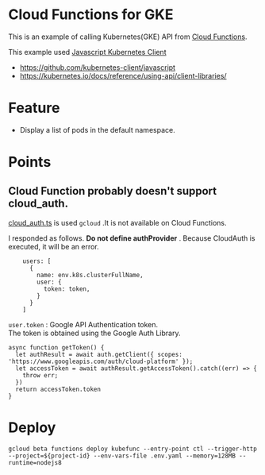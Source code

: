 # Cloud Functions for GKE

This is an example of calling Kubernetes(GKE) API from [Cloud Functions](https://cloud.google.com/functions/).

This example used [Javascript Kubernetes Client](https://github.com/kubernetes-client/javascript)
- https://github.com/kubernetes-client/javascript
- https://kubernetes.io/docs/reference/using-api/client-libraries/

# Feature

- Display a list of pods in the default namespace.

# Points

## Cloud Function probably doesn't support cloud_auth.

[cloud_auth.ts](https://github.com/kubernetes-client/javascript/blob/master/src/cloud_auth.ts) is used `gcloud` .It is not available on Cloud Functions.

I responded as follows.
**Do not define authProvider** . Because CloudAuth is executed, it will be an error.

```
    users: [
      {
        name: env.k8s.clusterFullName,
        user: {
          token: token,
        }
      }
    ]
```

`user.token` : Google API Authentication token.<br>
The token is obtained using the Google Auth Library.

```
async function getToken() {
  let authResult = await auth.getClient({ scopes: 'https://www.googleapis.com/auth/cloud-platform' });
  let accessToken = await authResult.getAccessToken().catch((err) => {
    throw err;
  })
  return accessToken.token
}
```

# Deploy

```
gcloud beta functions deploy kubefunc --entry-point ctl --trigger-http --project=${project-id} --env-vars-file .env.yaml --memory=128MB --runtime=nodejs8
```



